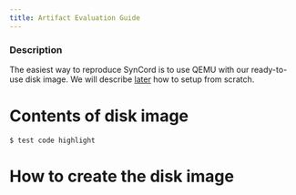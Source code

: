 ```yaml
---
title: Artifact Evaluation Guide
---
```


### Description
The easiest way to reproduce SynCord is to use QEMU with our ready-to-use disk
image. We will describe [later](#How-to-create-the-disk-image) how to setup from scratch.

# Contents of disk image

```
$ test code highlight
```


# How to create the disk image
